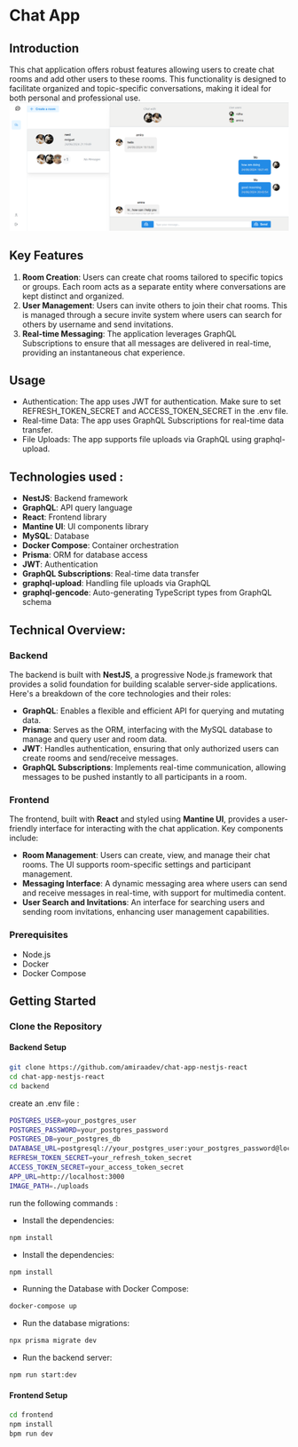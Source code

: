# Chat App
## Introduction

This chat application offers robust features allowing users to create chat rooms and add other users to these rooms. This functionality is designed to facilitate organized and topic-specific conversations, making it ideal for both personal and professional use.
![Chat App Screenshot](./chatapp.png)

## Key Features

1. **Room Creation**: Users can create chat rooms tailored to specific topics or groups. Each room acts as a separate entity where conversations are kept distinct and organized.
2. **User Management**: Users can invite others to join their chat rooms. This is managed through a secure invite system where users can search for others by username and send invitations.
3. **Real-time Messaging**: The application leverages GraphQL Subscriptions to ensure that all messages are delivered in real-time, providing an instantaneous chat experience.

## Usage 

* Authentication: The app uses JWT for authentication. Make sure to set REFRESH_TOKEN_SECRET and ACCESS_TOKEN_SECRET in the .env file.
* Real-time Data: The app uses GraphQL Subscriptions for real-time data transfer.
* File Uploads: The app supports file uploads via GraphQL using graphql-upload.

## Technologies used :

- **NestJS**: Backend framework
- **GraphQL**: API query language
- **React**: Frontend library
- **Mantine UI**: UI components library
- **MySQL**: Database
- **Docker Compose**: Container orchestration
- **Prisma**: ORM for database access
- **JWT**: Authentication
- **GraphQL Subscriptions**: Real-time data transfer
- **graphql-upload**: Handling file uploads via GraphQL
- **graphql-gencode**: Auto-generating TypeScript types from GraphQL schema

## Technical Overview:

### Backend

The backend is built with **NestJS**, a progressive Node.js framework that provides a solid foundation for building scalable server-side applications. Here's a breakdown of the core technologies and their roles:

- **GraphQL**: Enables a flexible and efficient API for querying and mutating data.
- **Prisma**: Serves as the ORM, interfacing with the MySQL database to manage and query user and room data.
- **JWT**: Handles authentication, ensuring that only authorized users can create rooms and send/receive messages.
- **GraphQL Subscriptions**: Implements real-time communication, allowing messages to be pushed instantly to all participants in a room.

### Frontend

The frontend, built with **React** and styled using **Mantine UI**, provides a user-friendly interface for interacting with the chat application. Key components include:

- **Room Management**: Users can create, view, and manage their chat rooms. The UI supports room-specific settings and participant management.
- **Messaging Interface**: A dynamic messaging area where users can send and receive messages in real-time, with support for multimedia content.
- **User Search and Invitations**: An interface for searching users and sending room invitations, enhancing user management capabilities.

### Prerequisites

- Node.js
- Docker
- Docker Compose

## Getting Started

### Clone the Repository

#### Backend Setup
```bash
git clone https://github.com/amiraadev/chat-app-nestjs-react
cd chat-app-nestjs-react
cd backend
 ```
 create an .env file : 

 ```bash
POSTGRES_USER=your_postgres_user
POSTGRES_PASSWORD=your_postgres_password
POSTGRES_DB=your_postgres_db
DATABASE_URL=postgresql://your_postgres_user:your_postgres_password@localhost:5432/your_postgres_db
REFRESH_TOKEN_SECRET=your_refresh_token_secret
ACCESS_TOKEN_SECRET=your_access_token_secret
APP_URL=http://localhost:3000
IMAGE_PATH=./uploads
 ```

run the following commands :

 * Install the dependencies:
```bash
npm install
 ```

 * Install the dependencies:
```bash
npm install
 ```

 * Running the Database with Docker Compose:
```bash
docker-compose up
 ```

 * Run the database migrations:
```bash
npx prisma migrate dev
 ```

 * Run the backend server:
```bash
npm run start:dev
 ```

#### Frontend Setup

```bash
cd frontend
npm install
bpm run dev

 ```




